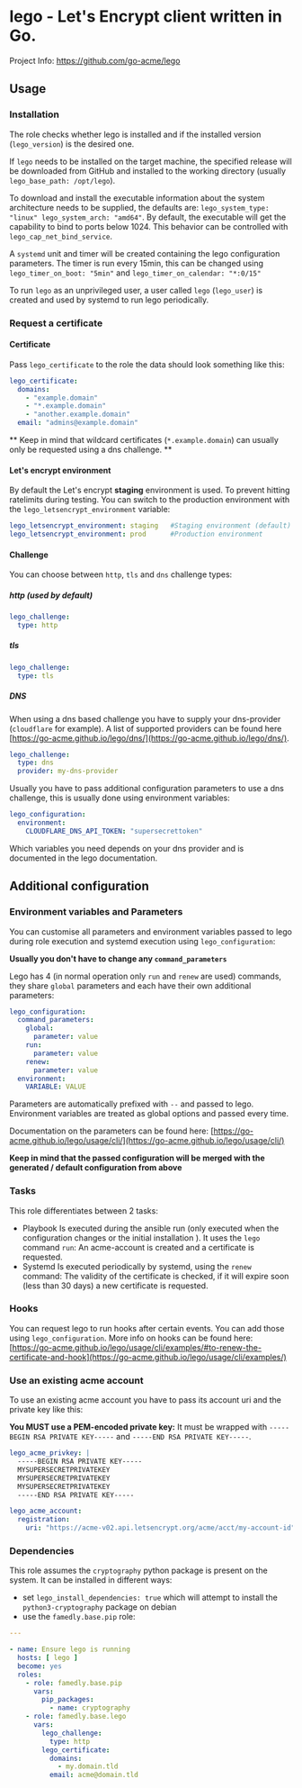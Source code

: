 # lego - Let's Encrypt client written in Go. 
Project Info: https://github.com/go-acme/lego

## Usage
### Installation
The role checks whether lego is installed and if the installed version (`lego_version`) is the desired one.

If `lego` needs to be installed on the target machine, the specified release will be downloaded from GitHub and installed to the working directory (usually `lego_base_path: /opt/lego`).

To download and install the executable information about the system architecture needs to be supplied, the defaults are: `lego_system_type: "linux" lego_system_arch: "amd64"`.
By default, the executable will get the capability to bind to ports below 1024. This behavior can be controlled with `lego_cap_net_bind_service`.

A `systemd` unit and timer will be created containing the lego configuration parameters. The timer is run every 15min, this can be changed using `lego_timer_on_boot: "5min"` and `lego_timer_on_calendar: "*:0/15"`

To run `lego` as an unprivileged user, a user called `lego` (`lego_user`) is created and used by systemd to run lego periodically.

### Request a certificate
#### Certificate
Pass `lego_certificate` to the role the data should look something like this:
```yml
lego_certificate:
  domains:
    - "example.domain"
    - "*.example.domain"
    - "another.example.domain"
  email: "admins@example.domain"
```
** Keep in mind that wildcard certificates (`*.example.domain`) can usually only be requested using a dns challenge. **
#### Let's encrypt environment
By default the Let's encrypt **staging** environment is used. To prevent hitting ratelimits during testing.
You can switch to the production environment with the `lego_letsencrypt_environment` variable:
```yml
lego_letsencrypt_environment: staging   #Staging environment (default)
lego_letsencrypt_environment: prod      #Production environment
```
#### Challenge
You can choose between `http`, `tls` and `dns` challenge types:
##### http (used by default)
```yml
lego_challenge:
  type: http
```

##### tls
```yml
lego_challenge:
  type: tls
```

##### DNS
When using a dns based challenge you have to supply your dns-provider (`cloudflare` for example). A list of supported providers can be found here [https://go-acme.github.io/lego/dns/](https://go-acme.github.io/lego/dns/).
```yml
lego_challenge:
  type: dns
  provider: my-dns-provider
```
Usually you have to pass additional configuration parameters to use a dns challenge, this is usually done using environment variables:
```yml
lego_configuration:
  environment:
    CLOUDFLARE_DNS_API_TOKEN: "supersecrettoken"
```
Which variables you need depends on your dns provider and is documented in the lego documentation.

## Additional configuration
### Environment variables and Parameters
You can customise all parameters and environment variables passed to lego during role execution and systemd execution using `lego_configuration`:

**Usually you don't have to change any `command_parameters`**

Lego has 4 (in normal operation only `run` and `renew` are used) commands, they share `global` parameters and each have their own additional parameters:
```yml
lego_configuration:
  command_parameters:
    global: 
      parameter: value
    run:
      parameter: value
    renew:
      parameter: value
  environment: 
    VARIABLE: VALUE
```
Parameters are automatically prefixed with `--` and passed to lego. Environment variables are treated as global options and passed every time.

Documentation on the parameters can be found here: [https://go-acme.github.io/lego/usage/cli/](https://go-acme.github.io/lego/usage/cli/)

**Keep in mind that the passed configuration will be merged with the generated / default configuration from above**

### Tasks
This role differentiates between 2 tasks:
- Playbook
  Is executed during the ansible run (only executed when the configuration changes or the initial installation ). It uses the `lego` command `run`: An acme-account is created and a certificate is requested.
- Systemd
  Is executed periodically by systemd, using the `renew` command: The validity of the certificate is checked, if it will expire soon (less than 30 days) a new certificate is requested.

### Hooks
You can request lego to run hooks after certain events. You can add those using `lego_configuration`. More info on hooks can be found here: [https://go-acme.github.io/lego/usage/cli/examples/#to-renew-the-certificate-and-hook](https://go-acme.github.io/lego/usage/cli/examples/) 

### Use an existing acme account
To use an existing acme account you have to pass its account uri and the private key like this:

**You MUST use a PEM-encoded private key:**
It must be wrapped with `-----BEGIN RSA PRIVATE KEY-----` and `-----END RSA PRIVATE KEY-----`.
```yml
lego_acme_privkey: |
  -----BEGIN RSA PRIVATE KEY-----
  MYSUPERSECRETPRIVATEKEY
  MYSUPERSECRETPRIVATEKEY
  MYSUPERSECRETPRIVATEKEY
  -----END RSA PRIVATE KEY-----

lego_acme_account:
  registration:
    uri: "https://acme-v02.api.letsencrypt.org/acme/acct/my-account-id"
```

### Dependencies

This role assumes the `cryptography` python package is present on the system. It can be installed in different ways:

- set `lego_install_dependencies: true` which will attempt to install the `python3-cryptography` package on debian
- use the `famedly.base.pip` role:
```yaml
---

- name: Ensure lego is running
  hosts: [ lego ]
  become: yes
  roles:
    - role: famedly.base.pip
      vars:
        pip_packages:
          - name: cryptography
    - role: famedly.base.lego
      vars:
        lego_challenge:
          type: http
        lego_certificate:
          domains:
            - my.domain.tld
          email: acme@domain.tld
```
